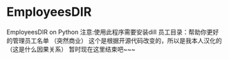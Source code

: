 # EmployeesDIR
EmployeesDIR on Python
注意:使用此程序需要安装dill
员工目录：帮助你更好的管理员工名单
（突然商业）
这个是根据开源代码改变的，所以是我本人汉化的（这是什么因果关系）
暂时现在这里结束吧~~~

